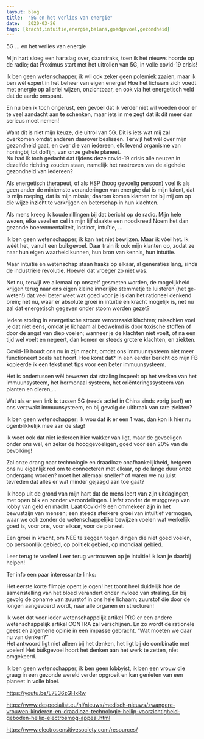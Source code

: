 ```yaml
---
layout: blog
title:  "5G en het verlies van energie"
date:   2020-03-26
tags: [kracht,intuïtie,energie,balans,goedgevoel,gezondheid]
---
```



5G … en het verlies van energie  

Mijn hart sloeg een hartslag over, daarstraks, toen ik het nieuws hoorde op de radio; dat Proximus start met het uitrollen van 5G, in volle covid-19 crisis!   

Ik ben geen wetenschapper, ik wil ook zeker geen polemiek zaaien, maar ik ben wèl expert in het beheer van eigen energie! Hoe het lichaam zich voedt met energie op allerlei wijzen, onzichtbaar, en ook via het energetisch veld dat de aarde omspant.    

En nu ben ik toch ongerust, een gevoel dat ik verder niet wil voeden door er te veel aandacht aan te schenken, maar iets in me zegt dat ik dit meer dan serieus moet nemen!   

Want dit is niet míjn keuze, die uitrol van 5G. Dit is iets wat mij zal overkomen omdat anderen daarover beslissen. Terwijl het wèl over míjn gezondheid gaat, en over die van iedereen, elk levend organisme van honingbij tot dolfijn, van onze gehele planeet.   
Nu had ik toch gedacht dat tijdens deze covid-19 crisis alle neuzen in dezelfde richting zouden staan, namelijk het nastreven van de algehele gezondheid van iedereen?   

Als energetisch therapeut, of als HSP (hoog gevoelig persoon) voel ik als geen ander de miniemste veranderingen van energie; dat is mijn talent, dat is mijn roeping, dat is mijn missie; daarom komen klanten tot bij mij om op die wijze inzicht te verkrijgen en beterschap in hun klachten.   

Als mens kreeg ik koude rillingen bij dat bericht op de radio. Mijn hele wezen, èlke vezel en cel in mijn lijf slaakte een noodkreet! Noem het dan gezonde boerenmentaliteit, instinct, intuïtie, …   

Ik ben geen wetenschapper, ik kan het niet bewijzen. Maar ik vòel het. Ik wèèt het, vanuit een buikgevoel. Daar train ik ook mijn klanten op, zodat ze naar hun eigen waarheid kunnen, hun bron van kennis, hun intuïtie.   

Maar intuïtie en wetenschap staan haaks op elkaar, al generaties lang, sinds de industriële revolutie. Hoewel dat vroeger zo niet was.    

Net nu, terwijl we allemaal op onszelf gesmeten worden, de mogelijkheid krijgen terug naar ons eigen kleine innerlijke stemmetje te luisteren (het ge-weten!) dat veel beter weet wat goed voor je is dan het rationeel denkend brein; net nu, waar er absolute groei in intuïtie en kracht mogelijk is, net nu zal dat energetisch gegeven onder stoom worden gezet?   

Iedere storing in energetische stroom veroorzaakt klachten; misschien voel je dat niet eens, omdat je lichaam al bedwelmd is door toxische stoffen of door de angst van diep voelen; wanneer je de klachten niet voelt, of na een tijd wel voelt en negeert, dan komen er steeds grotere klachten, en ziekten.    

Covid-19 houdt ons nu in zijn macht, omdat ons immuunsysteem niet meer functioneert zoals het hoort. Hoe komt dat? In een eerder bericht op mijn FB kopieerde ik een tekst met tips voor een beter immuunsysteem.    

Het is ondertussen wèl bewezen dat straling inspeelt op het werken van het immuunsysteem, het hormonaal systeem, het oriënteringssysteem van planten en dieren,…   

Wat als er een link is tussen 5G (reeds actief in China sinds vorig jaar!) en ons verzwakt immuunsysteem, en bij gevolg de uitbraak van rare ziekten?
   
Ik ben geen wetenschapper; ik wou dat ik er een 1 was, dan kon ik hier nu ogenblikkelijk mee aan de slag!    

ik weet ook dat niet iedereen hier wakker van ligt, maar de gevoeligen onder ons wel, en zeker de hooggevoeligen, goed voor een 20% van de bevolking!    

Zal onze drang naar technologie en draadloze onafhankelijkheid, hetgeen ons nu eigenlijk red om te connecteren met elkaar, op de lange duur onze ondergang worden? moet het allemaal sneller? of waren we nu juist tevreden dat alles er wat minder gejaagd aan toe gaat?    

Ik hoop uit de grond van mijn hart dat de mens leert van zijn uitdagingen, met open blik en zonder veroordelingen. Liefst zonder de wurggreep van lobby van geld en macht. Laat Covid-19 een ommekeer zijn in het bewustzijn van mensen; een steeds sterkere groei van intuïtief vermogen, waar we ook zonder de wetenschappelijke bewijzen voelen wat werkelijk goed is, voor ons, voor elkaar, voor de planeet.    

Een groei in kracht, om NEE te zeggen tegen dingen die niet goed voelen, op persoonlijk gebied, op politiek gebied, op mondiaal gebied.   

Leer terug te voelen! Leer terug vertrouwen op je intuïtie! ik kan je daarbij helpen!   


Ter info een paar interessante links:    

Het eerste korte filmpje opent je ogen! het toont heel duidelijk hoe de samenstelling van het bloed verandert onder invloed van straling. En bij gevolg de opname van zuurstof in ons hele lichaam; zuurstof die door de longen aangevoerd wordt, naar alle organen en structuren! 
   
Ik weet dat voor ieder wetenschappelijk artikel PRO er een andere wetenschappelijk artikel CONTRA zal verschijnen. En zo wordt de rationele geest en algemene opinie in een impasse gebracht. “Wat moeten we daar nu van denken?”    
Het antwoord ligt niet alleen bij het denken, het ligt bij de combinatie met voelen! Het bùikgevoel hoort het denken aan het werk te zetten, níet omgekeerd.    

Ik ben geen wetenschapper, ik ben geen lobbyist, ik ben een vrouw die graag in een gezonde wereld verder opgroeit en kan genieten van een planeet in volle bloei.    



https://youtu.be/L7E36zGHxRw   

https://www.despecialist.eu/nl/nieuws/medisch-nieuws/zwangere-vrouwen-kinderen-en-draadloze-technologie-hellip-voorzichtigheid-geboden-hellip-electrosmog-appeal.html   

https://www.electrosensitivesociety.com/resources/   
